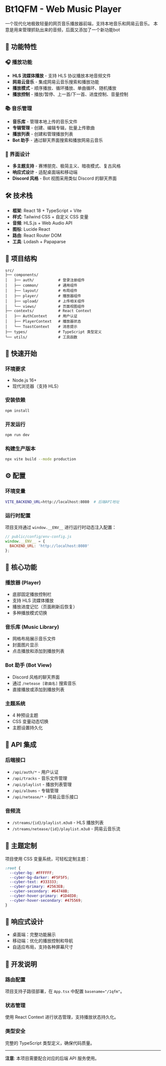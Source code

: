 # Bt1QFM - Web Music Player

一个现代化地极致轻量的网页音乐播放器前端，支持本地音乐和网易云音乐。
本意是用来管理抓轨出来的音频，后面又添加了一个新功能bot

## 🎵 功能特性

### 🎧 播放功能
- **HLS 流媒体播放** - 支持 HLS 协议播放本地音频文件
- **网易云音乐** - 集成网易云音乐搜索和播放功能
- **播放模式** - 顺序播放、循环播放、单曲循环、随机播放
- **播放控制** - 播放/暂停、上一首/下一首、进度控制、音量控制

### 📚 音乐管理
- **音乐库** - 管理本地上传的音乐文件
- **专辑管理** - 创建、编辑专辑，批量上传歌曲
- **播放列表** - 创建和管理播放列表
- **Bot 助手** - 通过聊天界面搜索和播放网易云音乐

### 🎨 界面设计
- **多主题支持** - 赛博朋克、极简主义、暗夜模式、复古风格
- **响应式设计** - 适配桌面端和移动端
- **Discord 风格** - Bot 视图采用类似 Discord 的聊天界面

## 🛠️ 技术栈

- **框架**: React 18 + TypeScript + Vite
- **样式**: Tailwind CSS + 自定义 CSS 变量
- **音频**: HLS.js + Web Audio API
- **图标**: Lucide React
- **路由**: React Router DOM
- **工具**: Lodash + Papaparse

## 📁 项目结构

```
src/
├── components/
│   ├── auth/           # 登录注册组件
│   ├── common/         # 通用组件
│   ├── layout/         # 布局组件
│   ├── player/         # 播放器组件
│   ├── upload/         # 上传相关组件
│   └── views/          # 页面视图组件
├── contexts/           # React Context
│   ├── AuthContext     # 用户认证
│   ├── PlayerContext   # 播放器状态
│   └── ToastContext    # 消息提示
├── types/              # TypeScript 类型定义
└── utils/              # 工具函数
```

## 🚀 快速开始

### 环境要求
- Node.js 16+
- 现代浏览器（支持 HLS）

### 安装依赖
```bash
npm install
```

### 开发运行
```bash
npm run dev
```

### 构建生产版本
```bash
npx vite build --mode production
```

## ⚙️ 配置

### 环境变量
```bash
VITE_BACKEND_URL=http://localhost:8080  # 后端API地址
```

### 运行时配置
项目支持通过 `window.__ENV__` 进行运行时动态注入配置：

```javascript
// public/config/env-config.js
window.__ENV__ = {
  BACKEND_URL: 'http://localhost:8080'
};
```

## 🎯 核心功能

### 播放器 (Player)
- 底部固定播放控制栏
- 支持 HLS 流媒体播放
- 播放进度记忆（页面刷新后恢复）
- 多种播放模式切换

### 音乐库 (Music Library)
- 网格布局展示音乐文件
- 封面图片显示
- 点击播放和添加到播放列表

### Bot 助手 (Bot View)
- Discord 风格的聊天界面
- 通过 `/netease [歌曲名]` 搜索音乐
- 直接播放或添加到播放列表

### 主题系统
- 4 种预设主题
- CSS 变量动态切换
- 主题设置持久化

## 🔌 API 集成

### 后端接口
- `/api/auth/*` - 用户认证
- `/api/tracks` - 音乐文件管理
- `/api/playlist` - 播放列表管理
- `/api/albums` - 专辑管理
- `/api/netease/*` - 网易云音乐接口

### 音频流
- `/streams/{id}/playlist.m3u8` - HLS 播放列表
- `/streams/netease/{id}/playlist.m3u8` - 网易云音乐流

## 🎨 主题定制

项目使用 CSS 变量系统，可轻松定制主题：

```css
:root {
  --cyber-bg: #FFFFFF;
  --cyber-bg-darker: #F5F5F5;
  --cyber-text: #333333;
  --cyber-primary: #2563EB;
  --cyber-secondary: #64748B;
  --cyber-hover-primary: #1D4ED8;
  --cyber-hover-secondary: #475569;
}
```

## 📱 响应式设计

- 桌面端：完整功能展示
- 移动端：优化的播放控制和导航
- 自适应布局，支持各种屏幕尺寸

## 🔧 开发说明

### 路由配置
项目支持子路径部署，在 `App.tsx` 中配置 `basename="/1qfm"`。

### 状态管理
使用 React Context 进行状态管理，支持播放状态持久化。

### 类型安全
完整的 TypeScript 类型定义，确保代码质量。

---

**注意**: 本项目需要配合对应的后端 API 服务使用。
